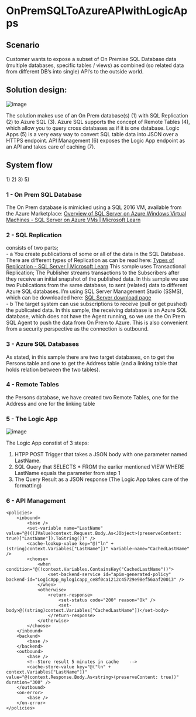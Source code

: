 # OnPremSQLToAzureAPIwithLogicApps

<h2>Scenario</h2>
Customer wants to expose a subset of On Premise SQL Database data (multiple databases, specific tables / views) as combined (so related data from different DB’s into single) API’s to the outside world.

<h2>Solution design:</h2> 

![image](https://user-images.githubusercontent.com/23191445/198023098-6f7c11d3-3431-482f-8c42-e5514889b84f.png)

The solution makes use of an On Prem database(s) (1) with SQL Replication (2) to Azure SQL (3). Azure SQL supports the concept of Remote Tables (4), which allow you to query cross databases as if it is one database. Logic Apps (5) is a very easy way to convert SQL table data into JSON over a HTTPS endpoint. API Management (6) exposes the Logic App endpoint as an API and takes care of caching (7).

<h2>System flow</h2>
1)	
2)	
3)	 
5)	

<h3>1 - On Prem SQL Database</h3>
The On Prem database is mimicked using a SQL 2016 VM, available from the Azure Marketplace: 
    <a href="https://learn.microsoft.com/en-us/azure/azure-sql/virtual-machines/windows/sql-server-on-azure-vm-iaas-what-is-overview?view=azuresql">Overview of SQL Server on Azure Windows Virtual Machines - SQL Server on Azure VMs | Microsoft Learn </a><br/>
<h3>2 - SQL Replication </h3>
consists of two parts;<br/>
	- a You create publications of some or all of the data in the SQL Database. There are different types of Replication as can be read here: <a 	href="https://learn.microsoft.com/en-us/sql/relational-databases/replication/types-of-replication?view=sql-server-ver16">Types of Replication - SQL Server | Microsoft Learn</a>
	This sample uses Transactional Replication; The Publisher streams transactions to the Subscribers after they receive an initial snapshot of the published data.
	In this sample we use two Publications from the same database, to sent (related) data to different Azure SQL databases.
	I’m using SQL Server Management Studio (SSMS), which can be downloaded here: <a href="https://learn.microsoft.com/en-us/sql/samples/adventureworks-install-configure?view=sql-server-ver16&tabs=ssms">SQL Server download page</a> <br/> 
	- b The target system can use subscriptions to receive (pull or get pushed) the publicated data. 
	In this sample, the receiving database is an Azure SQL database, which does not have the Agent running, so we use the On Prem SQL Agent to push the data from On Prem to Azure. This is also convenient from a security perspective as the connection is outbound. <br/>
<h3>3 - Azure SQL Databases</h3>
As stated, in this sample there are two target databases, on to get the Persons table and one to get the Address table (and a linking table that holds relation between the two tables).<br/>
<h3>4 - Remote Tables</h3>
the Persons database, we have created two Remote Tables, one for the Address and one for the linking table <br/>
<h3>5 - The Logic App</h3>

![image](https://user-images.githubusercontent.com/23191445/198030105-d4be095c-35d6-48ed-8742-91909b5e788d.png)

The Logic App constist of 3 steps:
1) HTPP POST Trigger that takes a JSON body with one parameter named LastName.
2) SQL Query that SELECTS * FROM the earlier mentioned VIEW WHERE LastName equals the parameter from step 1
3) The Query Result as a JSON response (The Logic App takes care of the formatting) 

<h3>6 - API Management</h3>

```
<policies>
    <inbound>
        <base />
        <set-variable name="LastName" value="@(((JValue)context.Request.Body.As<JObject>(preserveContent: true)["LastName"]).ToString())" />
        <cache-lookup-value key="@("ln" + (string)context.Variables["LastName"])" variable-name="CachedLastName" />
        <choose>
            <when condition="@(!context.Variables.ContainsKey("CachedLastName"))">
                <set-backend-service id="apim-generated-policy" backend-id="LogicApp_mylogicapp_ce8f0ca1212c45729e98ef56aaf20013" />
            </when>
            <otherwise>
                <return-response>
                    <set-status code="200" reason="Ok" />
                    <set-body>@((string)context.Variables["CachedLastName"])</set-body>
                </return-response>
            </otherwise>
        </choose>
    </inbound>
    <backend>
        <base />
    </backend>
    <outbound>
        <base />
        <!--Store result 5 minutes in cache    -->
        <cache-store-value key="@("ln" + context.Variables["LastName"])" value="@(context.Response.Body.As<string>(preserveContent: true))" duration="300" />
    </outbound>
    <on-error>
        <base />
    </on-error>
</policies>

```




